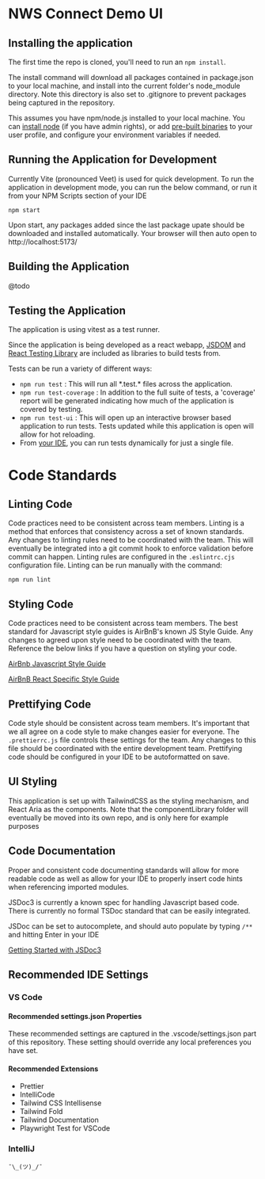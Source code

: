# NWS Connect Demo UI

## Installing the application

The first time the repo is cloned, you'll need to run an `npm install`.

The install command will download all packages contained in package.json to your local machine, and install into the current folder's node_module directory. Note this directory is also set to .gitignore to prevent packages being captured in the repository.

This assumes you have npm/node.js installed to your local machine. You can [install node](https://nodejs.org/en/download) (if you have admin rights), or add [pre-built binaries](https://nodejs.org/en/download/prebuilt-binaries) to your user profile, and configure your environment variables if needed.

## Running the Application for Development

Currently Vite (pronounced Veet) is used for quick development. To run the application in development mode, you can run the below command, or run it from your NPM Scripts section of your IDE

`npm start`

Upon start, any packages added since the last package upate should be downloaded and installed automatically. Your browser will then auto open to http://localhost:5173/

## Building the Application

@todo

## Testing the Application

The application is using vitest as a test runner.

Since the application is being developed as a react webapp, [JSDOM](https://github.com/jsdom/jsdom) and [React Testing Library](https://testing-library.com/docs/react-testing-library/intro/) are included as libraries to build tests from.

Tests can be run a variety of different ways:

- `npm run test` : This will run all \*.test.\* files across the application.
- `npm run test-coverage` : In addition to the full suite of tests, a 'coverage' report will be generated indicating how much of the application is covered by testing.
- `npm run test-ui` : This will open up an interactive browser based application to run tests. Tests updated while this application is open will allow for hot reloading.
- From [your IDE](https://vitest.dev/guide/ide.html), you can run tests dynamically for just a single file.

# Code Standards

## Linting Code

Code practices need to be consistent across team members. Linting is a method that enforces that consistency across a set of known standards. Any changes to linting rules need to be coordinated with the team. This will eventually be integrated into a git commit hook to enforce validation before commit can happen. Linting rules are configured in the `.eslintrc.cjs` configuration file. Linting can be run manually with the command:

`npm run lint`

## Styling Code

Code practices need to be consistent across team members. The best standard for Javascript style guides is AirBnB's known JS Style Guide. Any changes to agreed upon style need to be coordinated with the team. Reference the below links if you have a question on styling your code.

[AirBnb Javascript Style Guide](https://airbnb.io/javascript/)

[AirBnB React Specific Style Guide](https://airbnb.io/javascript/react/)

## Prettifying Code

Code style should be consistent across team members. It's important that we all agree on a code style to make changes easier for everyone. The `.prettierrc.js` file controls these settings for the team. Any changes to this file should be coordinated with the entire development team. Prettifying code should be configured in your IDE to be autoformatted on save.

## UI Styling

This application is set up with TailwindCSS as the styling mechanism, and React Aria as the components. Note that the componentLibrary folder will eventually be moved into its own repo, and is only here for example purposes

## Code Documentation

Proper and consistent code documenting standards will allow for more readable code as well as allow for your IDE to properly insert code hints when referencing imported modules.

JSDoc3 is currently a known spec for handling Javascript based code. There is currently no formal TSDoc standard that can be easily integrated.

JSDoc can be set to autocomplete, and should auto populate by typing `/**` and hitting Enter in your IDE

[Getting Started with JSDoc3](https://jsdoc.app/about-getting-started)

## Recommended IDE Settings

### VS Code

#### Recommended settings.json Properties

These recommended settings are captured in the .vscode/settings.json part of this repository. These setting should override any local preferences you have set.

#### Recommended Extensions

- Prettier
- IntelliCode
- Tailwind CSS Intellisense
- Tailwind Fold
- Tailwind Documentation
- Playwright Test for VSCode

### IntelliJ

```
¯\_(ツ)_/¯
```
